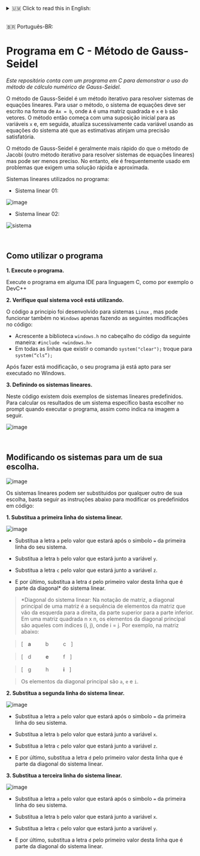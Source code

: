 <details>
<summary>🇺🇲 Click to read this in English:</summary>

# Program in C - Gauss-Seidel Method
_This repository has a program in C to demonstrate the use of the Gauss-Seidel numerical calculation method._

The Gauss-Seidel method is an iterative method for solving systems of linear equations. To use the method, the system of equations must be written in the form of `Ax = b`, where `A` is a square matrix and `x` and `b` are vectors. The method then starts with an initial guess for the `x` variables and then successively updates each variable using the system equations until the estimates reach a satisfactory accuracy.

The Gauss-Seidel method is generally faster than the Jacobi method (another iterative method for solving systems of linear equations) but can be less accurate. However, it is often used in problems that require a quick and approximate solution.

Linear systems used in the program:

* Linear system 01:

![image](https://user-images.githubusercontent.com/16453928/210641991-a536e5f5-ff0c-4c40-996f-d1abda9b3ee0.png)

* Linear system 02:

![sistema](https://user-images.githubusercontent.com/16453928/210643623-f349d6cc-5c3d-4832-a852-f8cef0cde0d4.jpeg)

</br>

## How to use the program

**1. Run the program.**

Run the program in any IDE for the C language, such as DevC++

**2. Check which system you are using.**

The code was initially developed for `Linux` systems, but it can also work on `Windows` just by making the following modifications to the code:

* Add the `windows.h` library to the code header as follows: `#include <windows.h>`
* In all lines that exist the command `system("clear");` change to `system("cls");`

After making this modification, your program is now able to run on Windows.


**3. Defining linear systems.**

In this code there are two examples of predefined linear systems. To calculate the results of a specific system, just choose at the prompt when running the program, as shown in the image below.

![image](https://user-images.githubusercontent.com/16453928/210644360-8813cff1-0126-4c82-98b2-2aefac31a9e3.png)

</br>

## Modifying the systems to one of your choice.

![image](https://user-images.githubusercontent.com/16453928/210644992-e38f910c-a9ba-40d6-bdbe-0e97557672e3.png)

Linear systems can be replaced by any other of your choice, just follow the instructions below to modify the presets in code:

**1. Replace the first line of the linear system.**

![image](https://user-images.githubusercontent.com/16453928/210645378-d8d272a0-3196-4455-99be-2c0259c31e54.png)

* Replace the letter `a` with the value that will be after the `=` symbol on the first line of your system.

* Replace the letter `b` with the value that will be next to the `y` variable.

* Replace the letter `c` with the value that will be next to the `z` variable.

* And finally, replace the letter `d` with the first value of this line that is part of the diagonal* of the linear system.

> *Linear system diagonal: In matrix notation, the main diagonal of a matrix is the sequence of matrix elements running from left to right, top to bottom. In an n x n square matrix, the main diagonal elements are those with indices (i, j), where i = j. For example, in the matrix below:

> [ㅤ**a**ㅤㅤㅤbㅤㅤㅤcㅤ]

> [ㅤdㅤㅤㅤ**e**ㅤㅤㅤfㅤ]

> [ㅤgㅤㅤㅤhㅤㅤㅤ**i**ㅤ]

> The main diagonal elements are `a`, `e` and `i`.


**two. Replace the second line of the linear system.**

![image](https://user-images.githubusercontent.com/16453928/210649686-6c2a3426-aa75-4e20-a33b-0eee38168b2f.png)

* Replace the letter `a` with the value that will be after the `=` symbol on the first line of your system.

* Replace the letter `b` with the value that will be next to the variable `x`.

* Replace the letter `c` with the value that will be next to the `z` variable.

* And lastly, replace the letter `d` with the first value of this line which is part of the diagonal of the linear system.


**3. Replace the third line of the linear system.**

![image](https://user-images.githubusercontent.com/16453928/210650039-5d2d6b72-f317-44c0-be21-3bc280a24c32.png)

* Replace the letter `a` with the value that will be after the `=` symbol on the first line of your system.

* Replace the letter `b` with the value that will be next to the variable `x`.

* Replace the letter `c` with the value that will be next to the `y` variable.

* And lastly, replace the letter `d` with the first value of this line which is part of the diagonal of the linear system.

</details>
</br>

🇧🇷 Português-BR:

# Programa em C - Método de Gauss-Seidel
_Este repositório conta com um programa em C para demonstrar o uso do método de cálculo numérico de Gauss-Seidel._

O método de Gauss-Seidel é um método iterativo para resolver sistemas de equações lineares. Para usar o método, o sistema de equações deve ser escrito na forma de `Ax = b`, onde `A` é uma matriz quadrada e `x` e `b` são vetores. O método então começa com uma suposição inicial para as variáveis `x` e, em seguida, atualiza sucessivamente cada variável usando as equações do sistema até que as estimativas atinjam uma precisão satisfatória.

O método de Gauss-Seidel é geralmente mais rápido do que o método de Jacobi (outro método iterativo para resolver sistemas de equações lineares) mas pode ser menos preciso. No entanto, ele é frequentemente usado em problemas que exigem uma solução rápida e aproximada.

Sistemas lineares utilizados no programa:

* Sistema linear 01:

![image](https://user-images.githubusercontent.com/16453928/210641991-a536e5f5-ff0c-4c40-996f-d1abda9b3ee0.png)

* Sistema linear 02:

![sistema](https://user-images.githubusercontent.com/16453928/210643623-f349d6cc-5c3d-4832-a852-f8cef0cde0d4.jpeg)

</br>

## Como utilizar o programa

**1. Execute o programa.**

Execute o programa em alguma IDE para linguagem C, como por exemplo o DevC++

**2. Verifique qual sistema você está utilizando.**

O código a principio foi desenvolvido para sistemas `Linux`  , mas pode funcionar também no `Windows` apenas fazendo as seguintes modificações no código:

* Acrescente a biblioteca `windows.h` no cabeçalho do código da seguinte maneira: `#include <windows.h>`
* Em todas as linhas que existir o comando `system("clear");` troque para `system(“cls”);`

Após fazer está modificação, o seu programa já está apto para ser executado no Windows.


**3. Definindo os sistemas lineares.**

Neste código existem dois exemplos de sistemas lineares predefinidos. Para calcular os resultados de um sistema específico basta escolher no prompt quando executar o programa, assim como indica na imagem a seguir.

![image](https://user-images.githubusercontent.com/16453928/210644360-8813cff1-0126-4c82-98b2-2aefac31a9e3.png)

</br>

## Modificando os sistemas para um de sua escolha.

![image](https://user-images.githubusercontent.com/16453928/210644992-e38f910c-a9ba-40d6-bdbe-0e97557672e3.png)

Os sistemas lineares podem ser substituidos por qualquer outro de sua escolha, basta seguir as instruções abaixo para modificar os predefinidos em código:

**1. Substitua a primeira linha do sistema linear.**

![image](https://user-images.githubusercontent.com/16453928/210645378-d8d272a0-3196-4455-99be-2c0259c31e54.png)

* Substitua a letra `a` pelo valor que estará após o simbolo `=` da primeira linha do seu sistema.

* Substitua a letra `b` pelo valor que estará junto a variável `y`.

* Substitua a letra `c` pelo valor que estará junto a variável `z`.

* E por último, substitua a letra `d` pelo primeiro valor desta linha que é parte da diagonal* do sistema linear.

> *Diagonal do sistema linear: Na notação de matriz, a diagonal principal de uma matriz é a sequência de elementos da matriz que vão da esquerda para a direita, da parte superior para a parte inferior. Em uma matriz quadrada n x n, os elementos da diagonal principal são aqueles com índices (i, j), onde i = j. Por exemplo, na matriz abaixo:

> [ㅤ**a**ㅤㅤㅤbㅤㅤㅤcㅤ]

> [ㅤdㅤㅤㅤ**e**ㅤㅤㅤfㅤ]

> [ㅤgㅤㅤㅤhㅤㅤㅤ**i**ㅤ]

> Os elementos da diagonal principal são `a`, `e` e `i`.


**2. Substitua a segunda linha do sistema linear.**

![image](https://user-images.githubusercontent.com/16453928/210649686-6c2a3426-aa75-4e20-a33b-0eee38168b2f.png)

* Substitua a letra `a` pelo valor que estará após o simbolo `=` da primeira linha do seu sistema.

* Substitua a letra `b` pelo valor que estará junto a variável `x`.

* Substitua a letra `c` pelo valor que estará junto a variável `z`.

* E por último, substitua a letra `d` pelo primeiro valor desta linha que é parte da diagonal do sistema linear.


**3. Substitua a terceira linha do sistema linear.**

![image](https://user-images.githubusercontent.com/16453928/210650039-5d2d6b72-f317-44c0-be21-3bc280a24c32.png)

* Substitua a letra `a` pelo valor que estará após o simbolo `=` da primeira linha do seu sistema.

* Substitua a letra `b` pelo valor que estará junto a variável `x`.

* Substitua a letra `c` pelo valor que estará junto a variável `y`.

* E por último, substitua a letra `d` pelo primeiro valor desta linha que é parte da diagonal do sistema linear.
